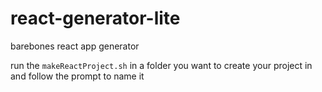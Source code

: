 # react-generator-lite
barebones react app generator

run the `makeReactProject.sh` in a folder you want to create your project in and follow the prompt to name it
